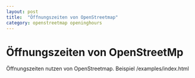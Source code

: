 ```yaml
---
layout: post
title:  "Öffnungszeiten von OpenStreetmap"
category: openstreetmap openinghours
---
```


# Öffnungszeiten von OpenStreetMp

Öffnungszeiten nutzen von OpenStreetmap.
Beispiel /examples/index.html